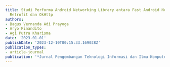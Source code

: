```yaml
---
title: Studi Performa Android Networking Library antara Fast Android Network Library,
  Retrofit dan OkHttp
authors:
- Bagus Vernanda Adi Prayoga
- Aryo Pinandito
- Agi Putra Kharisma
date: '2023-01-01'
publishDate: '2023-12-10T00:15:33.169028Z'
publication_types:
- article-journal
publication: '*Jurnal Pengembangan Teknologi Informasi dan Ilmu Komputer*'
---
```

